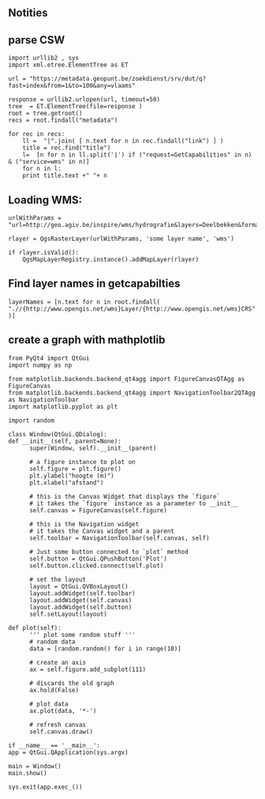 Notities
-------
 
parse CSW
---------

	import urllib2 , sys
	import xml.etree.ElementTree as ET
	
	url = "https://metadata.geopunt.be/zoekdienst/srv/dut/q?fast=index&from=1&to=100&any=vlaams"
	
	response = urllib2.urlopen(url, timeout=50)
	tree  = ET.ElementTree(file=response )
	root = tree.getroot()
	recs = root.findall("metadata")
	
	for rec in recs:
		ll =  "|".join( [ n.text for n in rec.findall("link") ] ) 
		title = rec.find("title")
		l=  [n for n in ll.split('|') if ("request=GetCapabilities" in n) & ("service=wms" in n)]
		for n in l: 
		print title.text +" "+ n 

 
Loading WMS: 
-----------

	urlWithParams =  "url=http://geo.agiv.be/inspire/wms/hydrografie&layers=Deelbekken&format=image/png&styles=default&crs=EPSG:31370"
	
	rlayer = QgsRasterLayer(urlWithParams, 'some layer name', 'wms')
	
	if rlayer.isValid():
		QgsMapLayerRegistry.instance().addMapLayer(rlayer)


Find layer names in getcapabilties
----------

	layerNames = [n.text for n in root.findall( ".//{http://www.opengis.net/wms}Layer/{http://www.opengis.net/wms}CRS" )]
  
  
create a graph with mathplotlib
------------

	from PyQt4 import QtGui
	import numpy as np
	
	from matplotlib.backends.backend_qt4agg import FigureCanvasQTAgg as FigureCanvas
	from matplotlib.backends.backend_qt4agg import NavigationToolbar2QTAgg as NavigationToolbar
	import matplotlib.pyplot as plt
	
	import random
	
	class Window(QtGui.QDialog):
	def __init__(self, parent=None):
		  super(Window, self).__init__(parent)
		
		  # a figure instance to plot on
		  self.figure = plt.figure()
		  plt.ylabel("hoogte (m)")
		  plt.xlabel("afstand")
		
		  # this is the Canvas Widget that displays the `figure`
		  # it takes the `figure` instance as a parameter to __init__
		  self.canvas = FigureCanvas(self.figure)
		
		  # this is the Navigation widget
		  # it takes the Canvas widget and a parent
		  self.toolbar = NavigationToolbar(self.canvas, self)
		
		  # Just some button connected to `plot` method
		  self.button = QtGui.QPushButton('Plot')
		  self.button.clicked.connect(self.plot)
		
		  # set the layout
		  layout = QtGui.QVBoxLayout()
		  layout.addWidget(self.toolbar)
		  layout.addWidget(self.canvas)
		  layout.addWidget(self.button)
		  self.setLayout(layout)
	
	def plot(self):
		  ''' plot some random stuff '''
		  # random data
		  data = [random.random() for i in range(10)]
		
		  # create an axis
		  ax = self.figure.add_subplot(111)
		
		  # discards the old graph
		  ax.hold(False)
		
		  # plot data
		  ax.plot(data, '*-')
		
		  # refresh canvas
		  self.canvas.draw()
	
	if __name__ == '__main__':
	app = QtGui.QApplication(sys.argv)
	
	main = Window()
	main.show()
	
	sys.exit(app.exec_())

